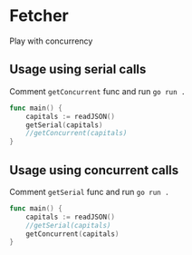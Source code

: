 # Fetcher

Play with concurrency


## Usage using serial calls

Comment `getConcurrent` func and run `go run .`

```go
func main() {
	capitals := readJSON()
	getSerial(capitals)
	//getConcurrent(capitals)
}
```

## Usage using concurrent calls

Comment `getSerial` func and run `go run .`

```go
func main() {
	capitals := readJSON()
	//getSerial(capitals)
	getConcurrent(capitals)
}
```


